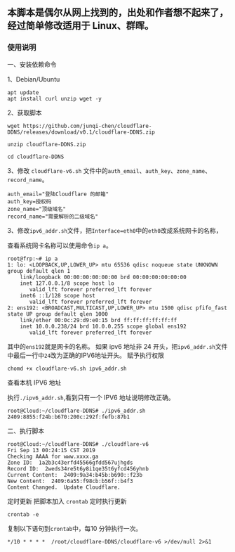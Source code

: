 ## 本脚本是偶尔从网上找到的，出处和作者想不起来了，经过简单修改适用于 Linux、群晖。

### 使用说明
一、安装依赖命令

1、Debian/Ubuntu
```
apt update
apt install curl unzip wget -y
```
2、获取脚本
```
wget https://github.com/junqi-chen/cloudflare-DDNS/releases/download/v0.1/cloudflare-DDNS.zip

unzip cloudflare-DDNS.zip

cd cloudflare-DDNS

```

3、修改 `cloudflare-v6.sh` 文件中的`auth_email`、`auth_key`、`zone_name`、`record_name`。

```
auth_email="登陆Cloudflare 的邮箱"
auth_key=授权码
zone_name="顶级域名"
record_name="需要解析的二级域名"
```

3、修改`ipv6_addr.sh`文件，把`Interface=eth0`中的`eth0`改成系统网卡的名称，

查看系统网卡名称可以使用命令`ip a`。
```
root@frp:~# ip a
1: lo: <LOOPBACK,UP,LOWER_UP> mtu 65536 qdisc noqueue state UNKNOWN group default qlen 1
    link/loopback 00:00:00:00:00:00 brd 00:00:00:00:00:00
    inet 127.0.0.1/8 scope host lo
       valid_lft forever preferred_lft forever
    inet6 ::1/128 scope host 
       valid_lft forever preferred_lft forever
2: ens192: <BROADCAST,MULTICAST,UP,LOWER_UP> mtu 1500 qdisc pfifo_fast state UP group default qlen 1000
    link/ether 00:0c:29:d9:e0:15 brd ff:ff:ff:ff:ff:ff
    inet 10.0.0.238/24 brd 10.0.0.255 scope global ens192
       valid_lft forever preferred_lft forever
```
其中的`ens192`就是网卡的名称。
如果 ipv6 地址非 24 开头，把`ipv6_addr.sh`文件中最后一行中`24`改为正确的IPV6地址开头。
赋予执行权限
```
chomd +x cloudflare-v6.sh ipv6_addr.sh
```
查看本机 IPV6 地址

执行`./ipv6_addr.sh`,看到只有一个 IPV6 地址说明修改正确。
```
root@Cloud:~/cloudflare-DDNS# ./ipv6_addr.sh 
2409:8855:f24b:b670:200c:292f:fefb:87b1
```

二、执行脚本

```
root@Cloud:~/cloudflare-DDNS# ./cloudflare-v6
Fri Sep 13 00:24:15 CST 2019
Checking AAAA for www.xxxx.ga
Zone ID:  1a2b3c43erfd45566gfdd567ujhgds
Record ID:  2weds34re5t6y8i1qe35t6yfcd456yhnb
Current Content:  2409:9a34:b45b:b690::f23b
New Content:  2409:6a55:f98cb:b56f::b4f3
Content Changed.  Update Cloudflare.
```
定时更新
把脚本加入 `crontab` 定时执行更新


```
crontab -e
```
复制以下语句到`crontab`中，每10 分钟执行一次。

```
*/10 * * * *  /root/cloudflare-DDNS/cloudflare-v6 >/dev/null 2>&1
```

